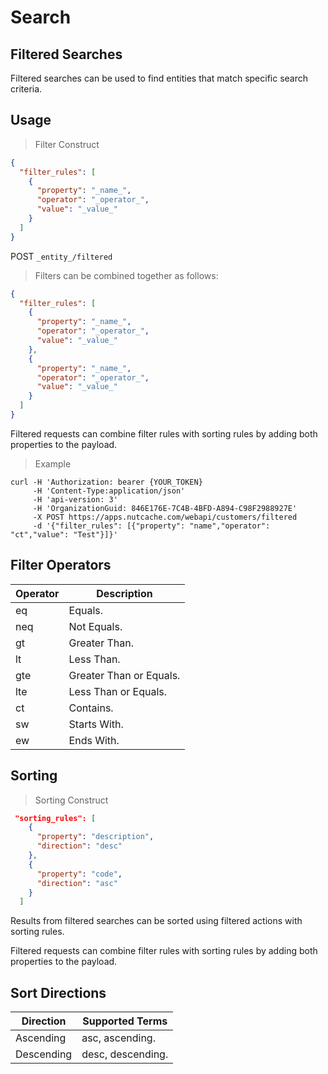 # Search

## Filtered Searches

Filtered searches can be used to find entities that match specific search criteria.

## Usage

>Filter Construct

```json
{
  "filter_rules": [
    {
      "property": "_name_",
      "operator": "_operator_",
      "value": "_value_"
    }
  ]
}
```

<span class="http-method http-post">POST</span> `_entity_/filtered`

>Filters can be combined together as follows:

```json
{
  "filter_rules": [
    {
      "property": "_name_",
      "operator": "_operator_",
      "value": "_value_"
    },
    {
      "property": "_name_",
      "operator": "_operator_",
      "value": "_value_"
    }
  ]
}
```

<aside class="notice">
  Filtered requests can combine filter rules with sorting rules by adding both properties to the payload.
</aside>

>Example

```shell
curl -H 'Authorization: bearer {YOUR_TOKEN} 
     -H 'Content-Type:application/json' 
	 -H 'api-version: 3' 
	 -H 'OrganizationGuid: 846E176E-7C4B-4BFD-A894-C98F2988927E' 
	 -X POST https://apps.nutcache.com/webapi/customers/filtered 
	 -d '{"filter_rules": [{"property": "name","operator": "ct","value": "Test"}]}'
```

## Filter Operators

| Operator | Description             |
|----------|-------------------------|
| eq       | Equals.                 |
| neq      | Not Equals.             |
| gt       | Greater Than.           |
| lt       | Less Than.              |
| gte      | Greater Than or Equals. |
| lte      | Less Than or Equals.    |
| ct       | Contains.               |
| sw       | Starts With.            |
| ew       | Ends With.              |

## Sorting

>Sorting Construct

```json
 "sorting_rules": [
    {
      "property": "description",
      "direction": "desc"
    },
    {
      "property": "code",
      "direction": "asc"
    }
  ]
```

Results from filtered searches can be sorted using filtered actions with sorting rules.

<aside class="notice">
  Filtered requests can combine filter rules with sorting rules by adding both properties to the payload.
</aside>

## Sort Directions

| Direction  | Supported Terms   |
|------------|-------------------|
| Ascending  | asc, ascending.   |
| Descending | desc, descending. |